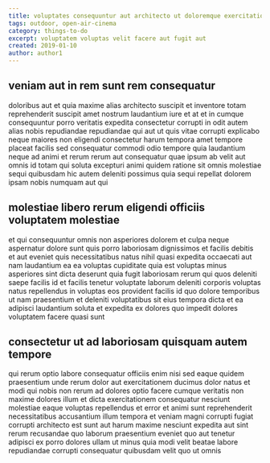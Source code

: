```yaml
---
title: voluptates consequuntur aut architecto ut doloremque exercitationem article 3353
tags: outdoor, open-air-cinema
category: things-to-do
excerpt: voluptatem voluptas velit facere aut fugit aut
created: 2019-01-10
author: author1
---
```


## veniam aut in rem sunt rem consequatur

doloribus aut et quia maxime alias architecto suscipit et inventore totam reprehenderit suscipit amet nostrum laudantium iure et at et in cumque consequuntur porro veritatis expedita consectetur corrupti in odit autem alias nobis repudiandae repudiandae qui aut ut quis vitae corrupti explicabo neque maiores non eligendi consectetur harum tempora amet tempore placeat facilis sed consequatur commodi odio tempore quia laudantium neque ad animi et rerum rerum aut consequatur quae ipsum ab velit aut omnis id totam qui soluta excepturi animi quidem ratione sit omnis molestiae sequi quibusdam hic autem deleniti possimus quia sequi repellat dolorem ipsam nobis numquam aut qui

## molestiae libero rerum eligendi officiis voluptatem molestiae

et qui consequuntur omnis non asperiores dolorem et culpa neque aspernatur dolore sunt quis porro laboriosam dignissimos et facilis debitis et aut eveniet quis necessitatibus natus nihil quasi expedita occaecati aut nam laudantium ea ea voluptas cupiditate quia est voluptas minus asperiores sint dicta deserunt quia fugit laboriosam rerum qui quos deleniti saepe facilis id et facilis tenetur voluptate laborum deleniti corporis voluptas natus repellendus in voluptas eos provident facilis id quo dolore temporibus ut nam praesentium et deleniti voluptatibus sit eius tempora dicta et ea adipisci laudantium soluta et expedita ex dolores quo impedit dolores voluptatem facere quasi sunt

## consectetur ut ad laboriosam quisquam autem tempore

qui rerum optio labore consequatur officiis enim nisi sed eaque quidem praesentium unde rerum dolor aut exercitationem ducimus dolor natus et modi qui nobis non rerum ad dolores optio facere cumque veritatis non maxime dolores illum et dicta exercitationem consequatur nesciunt molestiae eaque voluptas repellendus et error et animi sunt reprehenderit necessitatibus accusantium illum tempora et veniam magni corrupti fugiat corrupti architecto est sunt aut harum maxime nesciunt expedita aut sint rerum recusandae quo laborum praesentium eveniet quo aut tenetur adipisci ex porro dolores ullam ut minus quia modi velit beatae labore repudiandae corrupti consequatur quibusdam velit quo ut omnis
